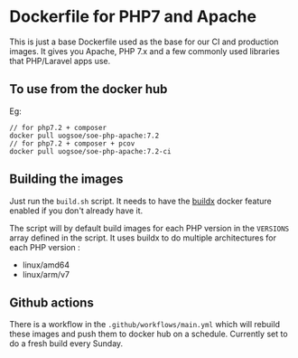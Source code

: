 # Dockerfile for PHP7 and Apache

This is just a base Dockerfile used as the base for our CI and production images.  It gives you Apache, PHP 7.x and a few commonly used libraries that PHP/Laravel apps use.

## To use from the docker hub


Eg:

```
// for php7.2 + composer
docker pull uogsoe/soe-php-apache:7.2
// for php7.2 + composer + pcov
docker pull uogsoe/soe-php-apache:7.2-ci
```

## Building the images

Just run the `build.sh` script.  It needs to have the [buildx](https://github.com/docker/buildx) docker feature enabled if you don't already have it.

The script will by default build images for each PHP version in the `VERSIONS` array defined in the script.  It uses buildx to do multiple architectures for each PHP version :

- linux/amd64
- linux/arm/v7

## Github actions

There is a workflow in the `.github/workflows/main.yml` which will rebuild these images and push them to docker hub on a schedule.  Currently set to do a fresh build every Sunday.
